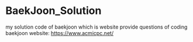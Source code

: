 # BaekJoon_Solution
my solution code of baekjoon which is website provide questions of coding baekjoon website: https://www.acmicpc.net/
